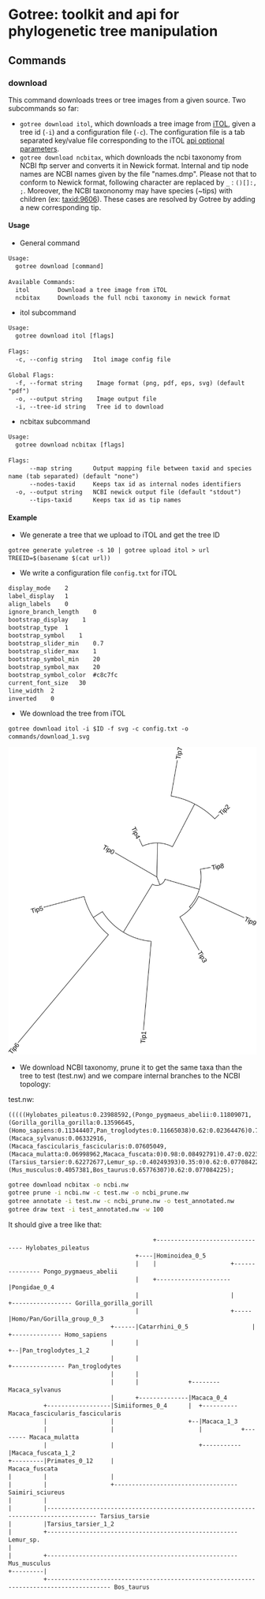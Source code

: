 # Gotree: toolkit and api for phylogenetic tree manipulation

## Commands

### download
This command downloads trees or tree images from a given source. Two subcommands so far:
* `gotree download itol`, which downloads a tree image from [iTOL](http://itol.embl.de/), given a tree id (`-i`) and a configuration file (`-c`). The configuration file is a tab separated key/value file corresponding to the iTOL [api optional parameters](http://itol.embl.de/help.cgi#bExOpt).
* `gotree download ncbitax`, which downloads the ncbi taxonomy from NCBI ftp server and converts it in Newick format. Internal and tip node names are NCBI names given by the file "names.dmp". Please not that to conform to Newick format, following character are replaced by `_` : `()[]:, ;`. Moreover, the NCBI taxononomy may have species (~tips) with children (ex: [taxid:9606](https://www.ncbi.nlm.nih.gov/Taxonomy/Browser/wwwtax.cgi?mode=Tree&id=9606)). These cases are resolved by Gotree by adding a new corresponding tip.

#### Usage

* General command
```
Usage:
  gotree download [command]

Available Commands:
  itol        Download a tree image from iTOL
  ncbitax     Downloads the full ncbi taxonomy in newick format
```


* itol subcommand
```
Usage:
  gotree download itol [flags]

Flags:
  -c, --config string   Itol image config file

Global Flags:
  -f, --format string    Image format (png, pdf, eps, svg) (default "pdf")
  -o, --output string    Image output file
  -i, --tree-id string   Tree id to download
```
* ncbitax subcommand
```
Usage:
  gotree download ncbitax [flags]

Flags:
      --map string      Output mapping file between taxid and species name (tab separated) (default "none")
      --nodes-taxid     Keeps tax id as internal nodes identifiers
  -o, --output string   NCBI newick output file (default "stdout")
      --tips-taxid      Keeps tax id as tip names
```

#### Example

* We generate a tree that we upload to iTOL and get the tree ID
```
gotree generate yuletree -s 10 | gotree upload itol > url
TREEID=$(basename $(cat url))
```

* We write a configuration file `config.txt` for iTOL
```
display_mode	2
label_display	1
align_labels	0
ignore_branch_length	0
bootstrap_display	 1
bootstrap_type	1
bootstrap_symbol	1
bootstrap_slider_min	0.7
bootstrap_slider_max	1
bootstrap_symbol_min	20
bootstrap_symbol_max	20
bootstrap_symbol_color	#c8c7fc
current_font_size	30
line_width	2
inverted	0
```

* We download the tree from iTOL
```
gotree download itol -i $ID -f svg -c config.txt -o commands/download_1.svg
```

![Image from iTOL](download_1.svg)

* We download NCBI taxonomy, prune it to get the same taxa than the tree to test (test.nw) and we compare internal branches to the NCBI topology:

test.nw:
```
(((((Hylobates_pileatus:0.23988592,(Pongo_pygmaeus_abelii:0.11809071,(Gorilla_gorilla_gorilla:0.13596645,(Homo_sapiens:0.11344407,Pan_troglodytes:0.11665038)0.62:0.02364476)0.78:0.04257513)0.93:0.15711475)0.56:0.03966791,(Macaca_sylvanus:0.06332916,(Macaca_fascicularis_fascicularis:0.07605049,(Macaca_mulatta:0.06998962,Macaca_fuscata:0)0.98:0.08492791)0.47:0.02236558)0.89:0.11208218)0.43:0.0477543,Saimiri_sciureus:0.25824985)0.71:0.14311537,(Tarsius_tarsier:0.62272677,Lemur_sp.:0.40249393)0.35:0)0.62:0.077084225,(Mus_musculus:0.4057381,Bos_taurus:0.65776307)0.62:0.077084225);
```

```bash
gotree download ncbitax -o ncbi.nw
gotree prune -i ncbi.nw -c test.nw -o ncbi_prune.nw
gotree annotate -i test.nw -c ncbi_prune.nw -o test_annotated.nw
gotree draw text -i test_annotated.nw -w 100
```

It should give a tree like that:
```
                                         +-------------------------------- Hylobates_pileatus                 
                                    +----|Hominoidea_0_5                                                      
                                    |    |                     +--------------- Pongo_pygmaeus_abelii         
                                    |    +---------------------|Pongidae_0_4                                  
                                    |                          |     +----------------- Gorilla_gorilla_gorill
                                    |                          +-----|Homo/Pan/Gorilla_group_0_3              
                             +------|Catarrhini_0_5                  |  +-------------- Homo_sapiens          
                             |      |                                +--|Pan_troglodytes_1_2                  
                             |      |                                   +--------------- Pan_troglodytes      
                             |      |                                                                         
                             |      |              +-------- Macaca_sylvanus                                  
                             |      +--------------|Macaca_0_4                                                
          +------------------|Simiiformes_0_4      |  +---------- Macaca_fascicularis_fascicularis            
          |                  |                     +--|Macaca_1_3                                             
          |                  |                        |           +-------- Macaca_mulatta                    
          |                  |                        +-----------|Macaca_fuscata_1_2                         
+---------|Primates_0_12     |                                     Macaca_fuscata                             
|         |                  |                                                                                
|         |                  +----------------------------------- Saimiri_sciureus                            
|         |                                                                                                   
|         |------------------------------------------------------------------------------------ Tarsius_tarsie
|         |Tarsius_tarsier_1_2                                                                                
|         +------------------------------------------------------ Lemur_sp.                                   
|                                                                                                             
|         +------------------------------------------------------ Mus_musculus                                
+---------|                                                                                                   
          +---------------------------------------------------------------------------------------- Bos_taurus
```
